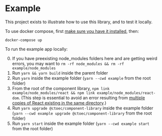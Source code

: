 # Example

This project exists to illustrate how to use this library, and to test it locally.

To use docker compose, first [make sure you have it installed](https://docs.docker.com/compose/install/), then:

`docker-compose up`

To run the example app locally:

0. If you have preexisting node_modules folders here and are getting weird errors, you may want to `rm -rf node_modules && rm -rf example/node_modules`
1. Run `yarn && yarn build` inside the parent folder
1. Run `yarn` inside the example folder (`yarn --cwd example` from the root folder)
1. From the root of the component library, `npm link example/node_modules/react && npm link example/node_modules/react-dom`. (This step is essential to avoid an error resulting from [multiple copies of React existing in the same directory](https://github.com/facebook/react/issues/13991).)
1. Run `yarn upgrade @ctoec/component-library` inside the example folder (`yarn --cwd example upgrade @ctoec/component-library` from the root folder)
1. Run `yarn start` inside the example folder (`yarn --cwd example start` from the root folder)
